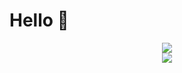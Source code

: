 # Hello 👋

<p align="center">
  <img src="https://github-readme-stats.vercel.app/api?username=4ly-a&show_icons=true&theme=tokyonight"/>
    <br/>
   <img src="https://github-readme-stats.vercel.app/api/top-langs/?username=4ly-a&layout=compact"/>
</p>
